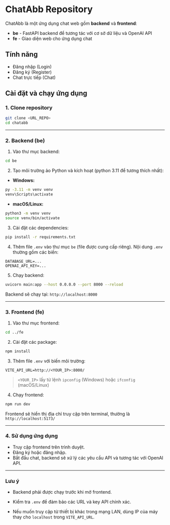﻿# ChatAbb Repository

ChatAbb là một ứng dụng chat web gồm **backend** và **frontend**:

- **be** - FastAPI backend để tương tác với cơ sở dữ liệu và OpenAI API  
- **fe** - Giao diện web cho ứng dụng chat  

## Tính năng

- Đăng nhập (Login)  
- Đăng ký (Register)  
- Chat trực tiếp (Chat)  

## Cài đặt và chạy ứng dụng

### 1. Clone repository

```bash
git clone <URL_REPO>
cd chatabb
```

---

### 2. Backend (be)

1. Vào thư mục backend:

```bash
cd be
```

2. Tạo môi trường ảo Python và kích hoạt (python 3.11 để tương thích nhất):

- **Windows:**

```bash
py -3.11 -m venv venv
venv\Scripts\activate
```

- **macOS/Linux:**

```bash
python3 -m venv venv
source venv/bin/activate
```

3. Cài đặt các dependencies:

```bash
pip install -r requirements.txt
```

4. Thêm file `.env` vào thư mục `be` (file được cung cấp riêng). Nội dung `.env` thường gồm các biến:

```
DATABASE_URL=...
OPENAI_API_KEY=...
```

5. Chạy backend:

```bash
uvicorn main:app --host 0.0.0.0 --port 8000 --reload
```

Backend sẽ chạy tại: `http://localhost:8000`

---

### 3. Frontend (fe)

1. Vào thư mục frontend:

```bash
cd ../fe
```

2. Cài đặt các package:

```bash
npm install
```

3. Thêm file `.env` với biến môi trường:

```
VITE_API_URL=http://<YOUR_IP>:8000/
```

> `<YOUR_IP>` lấy từ lệnh `ipconfig` (Windows) hoặc `ifconfig` (macOS/Linux)

4. Chạy frontend:

```bash
npm run dev
```

Frontend sẽ hiển thị địa chỉ truy cập trên terminal, thường là `http://localhost:5173/`

---

### 4. Sử dụng ứng dụng

- Truy cập frontend trên trình duyệt.  
- Đăng ký hoặc đăng nhập.  
- Bắt đầu chat, backend sẽ xử lý các yêu cầu API và tương tác với OpenAI API.

---

### Lưu ý

- Backend phải được chạy trước khi mở frontend.  
- Kiểm tra `.env` để đảm bảo các URL và key API chính xác.  

- Nếu muốn truy cập từ thiết bị khác trong mạng LAN, dùng IP của máy thay cho `localhost` trong `VITE_API_URL`.
